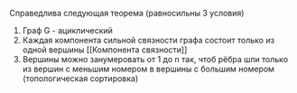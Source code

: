Справедлива следующая теорема (равносильны 3 условия)
1) Граф G - ациклический
2) Каждая компонента сильной связности графа состоит только из одной вершины [[Компонента связности]]
3) Вершины можно занумеровать от 1 до n так, чтоб рёбра шли только из вершин с меньшим номером в вершины с большим номером (топологическая сортировка) 